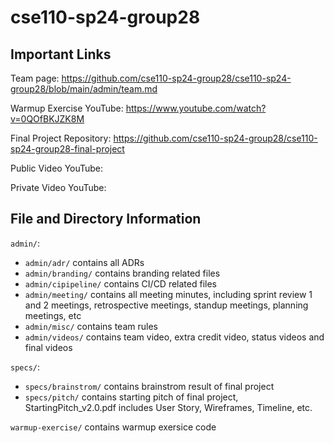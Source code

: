 # cse110-sp24-group28 

## Important Links
Team page: https://github.com/cse110-sp24-group28/cse110-sp24-group28/blob/main/admin/team.md  

Warmup Exercise YouTube: https://www.youtube.com/watch?v=0QOfBKJZK8M   

Final Project Repository: https://github.com/cse110-sp24-group28/cse110-sp24-group28-final-project   

Public Video YouTube:   

Private Video YouTube:   

## File and Directory Information

`admin/`: 
- `admin/adr/` contains all ADRs 
- `admin/branding/` contains branding related files
- `admin/cipipeline/` contains CI/CD related files
- `admin/meeting/` contains all meeting minutes, including sprint review 1 and 2 meetings, retrospective meetings, standup meetings, planning meetings, etc
- `admin/misc/` contains team rules 
- `admin/videos/` contains team video, extra credit video, status videos and final videos

`specs/`:
- `specs/brainstrom/` contains brainstrom result of final project
- `specs/pitch/` contains starting pitch of final project, StartingPitch_v2.0.pdf includes User Story, Wireframes, Timeline, etc.

`warmup-exercise/` contains warmup exersice code
